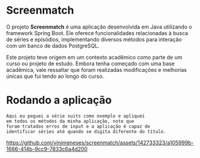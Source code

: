 # Screenmatch

O projeto **Screenmatch** é uma aplicação desenvolvida em Java utilizando o framework Spring Boot. Ele oferece funcionalidades relacionadas à busca de séries e episódios, implementando diversos métodos para interação com um banco de dados PostgreSQL.

Este projeto teve origem em um contexto acadêmico como parte de um curso ou projeto de estudo. Embora tenha começado com uma base acadêmica, vale ressaltar que foram realizadas modificações e melhorias únicas que fui tendo ao longo do curso.


# Rodando a aplicação
    Aqui eu peguei a série suits como exemplo e apliquei
    em todos os métodos da minha aplicação, note que 
    foram tratados erros de input e a aplicação é capaz de 
    identificar séries até quando se digita diferente do título.


https://github.com/vinimeneses/screenmatch/assets/142733323/a105999b-1666-414b-9cc9-7833c6a4d200






## 




